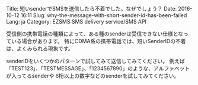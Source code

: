 Title: 短いsenderでSMSを送信したら不着でした。なぜでしょう？
Date: 2016-10-12 16:11
Slug: why-the-message-with-short-sender-id-has-been-failed
Lang: ja
Category: EZSMS:SMS delivery service/SMS API

受信側の携帯電話の種類によって、ある種のsenderは受信できない仕様となっている場合があります。 特にCDMA系の携帯電話では、短いSenderIDの不着は、よくみられる現象です。

senderIDをいくつかのパターンで試してみて送信してみてください。
例えば「TEST123」、「TESTMESSAGE」、「1234567890」のような、アルファベットが入ってるsenderや 6桁以上の数字などのsenderを試してみてください。